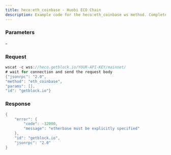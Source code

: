 ```yaml
---
title: heco:eth_coinbase - Huobi ECO Chain
description: Example code for the heco:eth_coinbase ws method. Сomplete guide on how to use heco:eth_coinbase ws in GetBlock.io Web3 documentation.
---
```


### Parameters


\-

### Request

``` java
wscat -c wss://heco.getblock.io/YOUR-API-KEY/mainnet/ 
# wait for connection and send the request body 
{"jsonrpc": "2.0",
"method": "eth_coinbase",
"params": [],
"id": "getblock.io"}
```

###  Response

``` java
{
    "error": {
        "code": -32000,
        "message": "etherbase must be explicitly specified"
    },
    "id": "getblock.io",
    "jsonrpc": "2.0"
}
```

